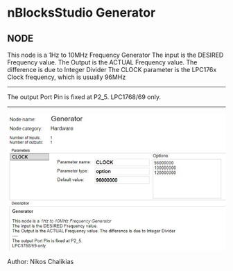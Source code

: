  # nBlocksStudio Generator 
 ## NODE

This node is a 1Hz to 10MHz Frequency Generator
The input is the DESIRED Frequency value.
The Output is the ACTUAL Frequency value. The difference is due to Integer Divider
The CLOCK parameter is the LPC176x Clock frequency, which is usually 96MHz

----
The output Port Pin is fixed at P2_5.
LPC1768/69 only.

---
![Generator NODE](generator_server.JPG)


 Author: Nikos Chalikias 